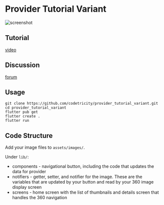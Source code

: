 # Provider Tutorial Variant

![screenshot](docs/screenshot.gif)

## Tutorial

[video](https://youtu.be/h6LQqBAioBA)

## Discussion

[forum](https://community.theta360.guide/t/ricoh-theta-mobile-development-try-it-yourself/6793?u=craig)

## Usage

```
git clone https://github.com/codetricity/provider_tutorial_variant.git
cd provider_tutorial_variant
flutter pub get
flutter create .
flutter run
```

## Code Structure

Add your image files to `assets/images/`.

Under `lib/`:

* components - navigational button, including the code that updates the data for provider
* notifiers - getter, setter, and notifier for the image.  These are the variables that are updated by your button and read by your 360 image display screen
* screens - home screen with the list of thumbnails and details screen that handles the 360 navigation